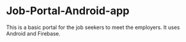 # Job-Portal-Android-app
This is a basic portal for the job seekers to meet the employers. It uses Android and Firebase.
